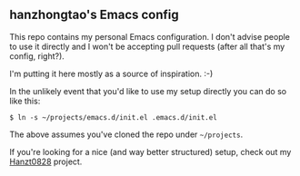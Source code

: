 ## hanzhongtao's Emacs config

This repo contains my personal Emacs configuration. I don't advise
people to use it directly and I won't be accepting pull requests
(after all that's my config, right?).

I'm putting it here mostly as a source of inspiration. :-)

In the unlikely event that you'd like to use my setup directly you can do so like this:

``` shellsession
$ ln -s ~/projects/emacs.d/init.el .emacs.d/init.el
```

The above assumes you've cloned the repo under `~/projects`.

If you're looking for a nice (and way better structured) setup, check out
my [Hanzt0828](https://github.com/hanzt0528) project.

